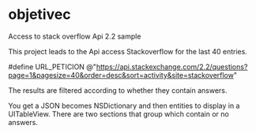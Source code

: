 # objetivec
Access to stack overflow Api 2.2 sample

This project leads to the Api access Stackoverflow for the last 40 entries. 

#define URL_PETICION 
@"https://api.stackexchange.com/2.2/questions?page=1&pagesize=40&order=desc&sort=activity&site=stackoverflow"

The results are filtered according to whether they contain answers.

You get a JSON becomes NSDictionary and then entities to display in a UITableView.
There are two sections that group which contain or no answers.
